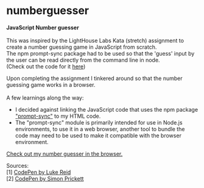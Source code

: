 # numberguesser
<b>JavaScript Number guesser </b> <br>
<br>
This was inspired by the LightHouse Labs Kata (stretch) assignment to create a number guessing game in JavaScript from scratch. <br>
The npm prompt-sync package had to be used so that the 'guess' input by the user can be read directly from the command line in node.<br>
(Check out the code for it <a href="https://gist.github.com/glowiep/6fd2affeac4e37c0de1a2b008d16439d">here</a>)

Upon completing the assignment I tinkered around so that the number guessing game works in a browser. <br>
<br>
A few learnings along the way:<br>
<ul>
  <li>
    I decided against linking the JavaScript code that uses the npm package <a href="https://www.npmjs.com/package/prompt-sync">"prompt-sync"</a> to my HTML code.
  </li>
  <li>
    The "prompt-sync" module is primarily intended for use in Node.js environments, to use it in a web browser, another tool to bundle the code may need to be used to make it compatible with the browser environment.
  </li>
</ul>

<a href="https://glowiep.github.io/numberguesser">Check out my number guesser in the browser.</a>

Sources:<br>
[1] <a href="https://codepen.io/lukeandrewreid/full/OVPGXN">CodePen by Luke Reid</a> <br>
[2] <a href="https://simonprickett.github.io/jsnumberguess/">CodePen by Simon Prickett</a> <br>

